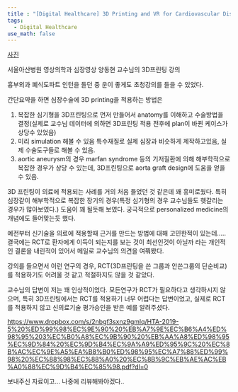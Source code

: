 ```yaml
---
title : "[Digital Healthcare] 3D Printing and VR for Cardiovascular Disease"
tags:
  - Digital Healthcare
use_math: false
---
```


[사진](https://imgur.com/zqpqZ84)

서울아산병원 영상의학과 심장영상 양동현 교수님의 3D프린팅 강의 
  
흉부외과 폐식도파트 인턴을 돌던 중 운이 좋게도 초청강의를 들을 수 있었다.  
  
간단요약을 하면 심장수술에 3D printing을 적용하는 방법은  
1) 복잡한 심기형을 3D프린팅으로 먼저 만들어서 anatomy를 이해하고 수술방법을 결정(실제로 교수님 데이터에 의하면 3D프린팅 적용 전후에 plan이 바뀐 케이스가 상당수 있었음)  
2) 미리 simulation 해볼 수 있음 특수재질로 실제 심장과 비슷하게 제작하고있음, 실제 수술도구들로 해볼 수 있음.  
3) aortic aneurysm의 경우 marfan syndrome 등의 기저질환에 의해 해부학적으로 복잡한 경우가 상당 수 있는데, 3D프린팅으로 aorta graft design에 도움을 얻을 수 있음.  
  
3D 프린팅이 의료에 적용되는 사례를 거의 처음 들었던 것 같은데 꽤 흥미로웠다. 특히 심장같이 해부학적으로 복잡한 장기의 경우(특정 심기형의 경우 교수님들도 헷갈리는 경우가 많아보였다.) 도움이 꽤 될듯해 보였다. 궁극적으로 personalized medicine의 개념에도 들어맞는듯 했다.
  
  
  
예전부터 신기술을 의료에 적용할때 근거를 만드는 방법에 대해 고민한적이 있는데..... 결국에는 RCT로 환자에게 이득이 되는지를 보는 것이 최선인것이 아닐까 라는 개인적인 결론을 내린적이 있어서 메일로 교수님의 의견을 여쭤봤다.
  
강의를 들으면서 이런 연구의 경우, RCT(3D프린팅을 쓴 그룹과 안쓴그룹의 단순비교)를 적용하기도 어려울 것 같고 적절하지도 않을 것 같았다.

교수님의 답변이 저는 꽤 인상적이었다. 모든연구가 RCT가 필요하다고 생각하시지 않으며, 특히 3D프린팅에서는 RCT를 적용하기 너무 어렵다는 답변이었고, 실제로 RCT를 적용하지 않고 신의료기술 평가승인을 받은 예를 알려주셨다.

https://www.dropbox.com/s/2nbgf3sxnz9gmlq/HTA-2019-5%20%ED%99%98%EC%9E%90%20%EB%A7%9E%EC%B6%A4%ED%98%95%203%EC%B0%A8%EC%9B%90%20%EB%AA%A8%ED%98%95%EC%9D%84%20%EC%9D%B4%EC%9A%A9%ED%95%9C%20%EC%8B%AC%EC%9E%A5%EA%B8%B0%ED%98%95%EC%A7%88%ED%99%98%20%EC%88%98%EC%88%A0%20%EC%8B%9C%EB%AE%AC%EB%A0%88%EC%9D%B4%EC%85%98.pdf?dl=0

보내주신 자료이고... 나중에 리뷰해봐야겠다..
